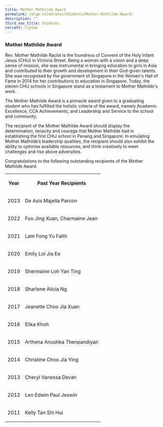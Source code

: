 ```yaml
---
title: Mother Mathilde Award
permalink: /olqp-celebrates/Students/Mother-Mathilde-Award/
description: ""
third_nav_title: Students
variant: tiptap
---
```

<h3>Mother Mathilde Award</h3>
<p>Rev. Mother Mathilde Raclot is the foundress of Convent of the Holy Infant
Jesus (CHIJ) in VIctoria Street. Being a woman with a vision and a deep
sense of mission, she was instrumental in bringing education to girls in
Asia and contributed to their growth and development in their God-given
talents. She was recognised by the government of Singapore in the Women's
Hall of Fame in 2014 for her contributions to education in Singapore. Today,
the eleven CHIJ schools in Singapore stand as a testament to Mother Mathilde's
work.</p>
<p>The Mother Mathilde Award is a pinnacle award given to a graduating student
who has fulfilled the holistic criteria of the award, namely Academic Excellence,
CCA Achievements, and Leadership and Service to the school and community.</p>
<p>The recipient of the Mother Mathilde Award should display the determination,
tenacity and courage that Mother Mathilde had in establishing the first
CHIJ school in Penang and Singapore. In emulating Mother Mathilde’s leadership
qualities, the recipient should also exhibit the ability to optimise available
resources, and think creatively to meet challenges and rise above adversities.</p>
<p>Congratulations to the following outstanding recipients of the Mother
Mathilde Award.</p>
<table style="minWidth: 50px">
<colgroup>
<col>
<col>
</colgroup>
<tbody>
<tr>
<th rowspan="1" colspan="1">
<p>Year</p>
</th>
<th rowspan="1" colspan="1">
<p>Past Year Recipients</p>
</th>
</tr>
<tr>
<td rowspan="1" colspan="1">
<p>2023</p>
</td>
<td rowspan="1" colspan="1">
<p>De Asis Majella Parcon</p>
</td>
</tr>
<tr>
<td rowspan="1" colspan="1">
<p>2022</p>
</td>
<td rowspan="1" colspan="1">
<p>Foo Jing Xuan, Charmaine Jean</p>
</td>
</tr>
<tr>
<td rowspan="1" colspan="1">
<p>2021</p>
</td>
<td rowspan="1" colspan="1">
<p>Lam Fong Yu Faith</p>
</td>
</tr>
<tr>
<td rowspan="1" colspan="1">
<p>2020</p>
</td>
<td rowspan="1" colspan="1">
<p>Emily Loi Jia Ee</p>
</td>
</tr>
<tr>
<td rowspan="1" colspan="1">
<p>2019</p>
</td>
<td rowspan="1" colspan="1">
<p>Shermaine Loh Yan Ting</p>
</td>
</tr>
<tr>
<td rowspan="1" colspan="1">
<p>2018</p>
</td>
<td rowspan="1" colspan="1">
<p>Sharlene Alicia Ng</p>
</td>
</tr>
<tr>
<td rowspan="1" colspan="1">
<p>2017</p>
</td>
<td rowspan="1" colspan="1">
<p>Jeanette Choo Jia Xuan</p>
</td>
</tr>
<tr>
<td rowspan="1" colspan="1">
<p>2016</p>
</td>
<td rowspan="1" colspan="1">
<p>Ellka Khoh</p>
</td>
</tr>
<tr>
<td rowspan="1" colspan="1">
<p>2015</p>
</td>
<td rowspan="1" colspan="1">
<p>Arthena Anushka Thenpandiyan</p>
</td>
</tr>
<tr>
<td rowspan="1" colspan="1">
<p>2014</p>
</td>
<td rowspan="1" colspan="1">
<p>Christine Choo Jia Ying</p>
</td>
</tr>
<tr>
<td rowspan="1" colspan="1">
<p>2013</p>
</td>
<td rowspan="1" colspan="1">
<p>Cheryl Vanessa Devan</p>
</td>
</tr>
<tr>
<td rowspan="1" colspan="1">
<p>2012</p>
</td>
<td rowspan="1" colspan="1">
<p>Leo Edwin Paul Jeswin</p>
</td>
</tr>
<tr>
<td rowspan="1" colspan="1">
<p>2011</p>
</td>
<td rowspan="1" colspan="1">
<p>Kelly Tan Shi Hui</p>
</td>
</tr>
</tbody>
</table>
<p></p>